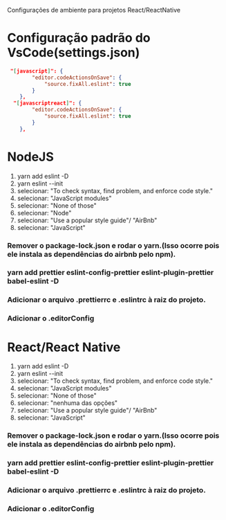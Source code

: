 <span>Configurações de ambiente para projetos React/ReactNative</span>

<h1>Configuração padrão do VsCode(settings.json)</h1>

```json
 "[javascript]": {
        "editor.codeActionsOnSave": {
            "source.fixAll.eslint": true
        }
    },
  "[javascriptreact]": {
        "editor.codeActionsOnSave": {
            "source.fixAll.eslint": true
        }
    },
```

<h1>NodeJS</h1>
<ol>
  <li>yarn add eslint -D</li>
  <li>yarn eslint --init</li>
  <li>selecionar: "To check syntax, find problem, and enforce code style."</li>
  <li>selecionar: "JavaScript modules"</li>
  <li>selecionar: "None of those"</li>
  <li>selecionar: "Node"</li>
  <li>selecionar: "Use a popular style guide"/ "AirBnb"</li>
  <li>selecionar: "JavaScript"</li>
</ol>

<h3>Remover o package-lock.json e rodar o yarn.(Isso ocorre pois ele instala as dependências do airbnb pelo npm).</h3>

<h3>yarn add prettier eslint-config-prettier eslint-plugin-prettier babel-eslint -D </h3>

<h3>Adicionar o arquivo .prettierrc e .eslintrc à raiz do projeto.</h3>

<h3>Adicionar o .editorConfig</h3>


<h1>React/React Native</h1>
<ol>
  <li>yarn add eslint -D</li>
  <li>yarn eslint --init</li>
  <li>selecionar: "To check syntax, find problem, and enforce code style."</li>
  <li>selecionar: "JavaScript modules"</li>
  <li>selecionar: "None of those"</li>
  <li>selecionar: "nenhuma das opções"</li>
  <li>selecionar: "Use a popular style guide"/ "AirBnb"</li>
  <li>selecionar: "JavaScript"</li>
</ol>


<h3>Remover o package-lock.json e rodar o yarn.(Isso ocorre pois ele instala as dependências do airbnb pelo npm).</h3>

<h3>yarn add prettier eslint-config-prettier eslint-plugin-prettier babel-eslint -D </h3>

<h3>Adicionar o arquivo .prettierrc e .eslintrc à raiz do projeto.</h3>

<h3>Adicionar o .editorConfig</h3>